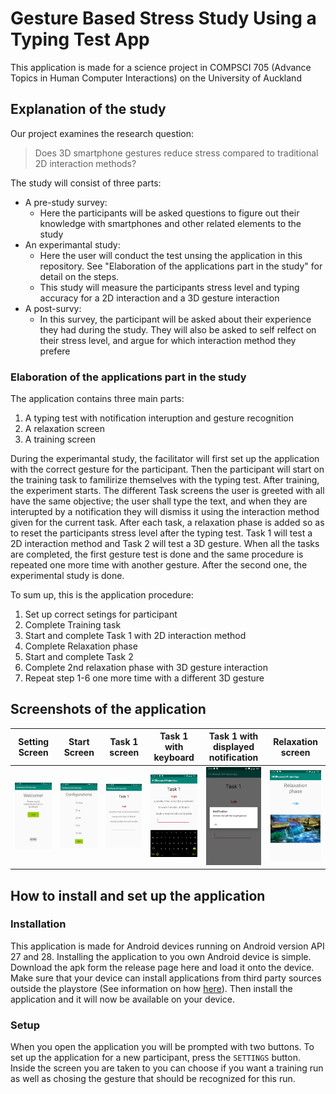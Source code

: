 # Gesture Based Stress Study Using a Typing Test App
This application is made for a science project in COMPSCI 705 (Advance Topics in Human Computer Interactions) on the University of Auckland

## Explanation of the study
Our project examines the research question: 
> Does 3D smartphone gestures reduce stress compared to traditional 2D interaction methods?

The study will consist of three parts:
- A pre-study survey:
	- Here the participants will be asked questions to figure out their knowledge with smartphones and other related elements to the study
- An experimantal study:
	- Here the user will conduct the test unsing the application in this repository. See "Elaboration of the applications part in the study" for detail on the steps.
	- This study will measure the participants stress level and typing accuracy for a 2D interaction and a 3D gesture interaction
- A post-survy:
	- In this survey, the participant will be asked about their experience they had during the study. They will also be asked to self relfect on their stress level, and argue for which interaction method they prefere
	
### Elaboration of the applications part in the study
The application contains three main parts: 
1. A typing test with notification interuption and gesture recognition
2. A relaxation screen
3. A training screen

During the experimantal study, the facilitator will first set up the application with the correct gesture for the participant. Then the participant will start on the training task to familirize themselves with the typing test.
After training, the experiment starts. The different Task screens the user is greeted with all have the same objective; the user shall type the text, and when they are interupted by a notification they will dismiss it using the interaction method given for the current task.
After each task, a relaxation phase is added so as to reset the participants stress level after the typing test. Task 1 will test a 2D interaction method and Task 2 will test a 3D gesture. When all the tasks are completed, the first gesture test is done and the same procedure is repeated one more time with another gesture. After the second one, the experimental study is done.

To sum up, this is the application procedure:
1. Set up correct setings for participant
2. Complete Training task
3. Start and complete Task 1 with 2D interaction method
4. Complete Relaxation phase
5. Start and complete Task 2 
6. Complete 2nd relaxation phase with 3D gesture interaction
7. Repeat step 1-6 one more time with a different 3D gesture

## Screenshots of the application

| Setting Screen  |  Start Screen | Task 1 screen  | Task 1 with keyboard  | Task 1 with displayed notification  | Relaxation screen  | 
|---|---|---|---|---|---|
| ![Start Screen](screenshots/home_screen.jpg)  | ![Setting Screen](screenshots/setting_screen.jpg)  | ![Task 1 Screen](screenshots/task_one_no_keyboard.jpg)  |  ![Task 1 Screen with keyboard](screenshots/task_one_keyboard.jpg) | ![Task 1 Notification](screenshots/task_one_notification.jpg)  |  ![Relaxation Screen](screenshots/relaxation_phase.jpg) |

## How to install and set up the application
### Installation
This application is made for Android devices running on Android version API 27 and 28. Installing the application to you own Android device is simple. Download the apk form the release page here <TODO insert link> and load it onto the device. Make sure that your device can install applications from third party sources outside the playstore (See information on how [here](https://www.androidpit.com/install-apps-outside-of-google-play)). Then install the application and it will now be available on your device. 

### Setup
When you open the application you will be prompted with two buttons. To set up the application for a new participant, press the `SETTINGS` button. Inside the screen you are taken to you can choose if you want a training run as well as chosing the gesture that should be recognized for this run. 
